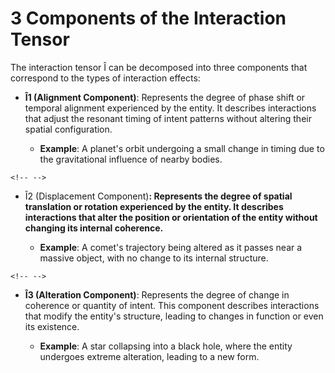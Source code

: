 # 3 Components of the Interaction Tensor

The interaction tensor Î can be decomposed into three components that
correspond to the types of interaction effects:

-   **Î1 (Alignment Component)**: Represents the degree of phase shift
    or temporal alignment experienced by the entity. It describes
    interactions that adjust the resonant timing of intent patterns
    without altering their spatial configuration.

    -   **Example**: A planet\'s orbit undergoing a small change in
        timing due to the gravitational influence of nearby bodies.

```{=html}
<!-- -->
```
-   Î2 (Displacement Component)**: Represents the degree of spatial
    translation or rotation experienced by the entity. It describes
    interactions that alter the position or orientation of the entity
    without changing its internal coherence.**

    -   **Example**: A comet's trajectory being altered as it passes
        near a massive object, with no change to its internal structure.

```{=html}
<!-- -->
```
-   **Î3 (Alteration Component)**: Represents the degree of change in
    coherence or quantity of intent. This component describes
    interactions that modify the entity's structure, leading to changes
    in function or even its existence.

    -   **Example**: A star collapsing into a black hole, where the
        entity undergoes extreme alteration, leading to a new form.